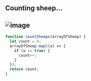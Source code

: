 ## Counting sheep...
![image](https://user-images.githubusercontent.com/99033220/182063145-c2a7f9e7-63a1-489c-928d-a0ad143b01c7.png)
---
```JavaScript
function countSheeps(arrayOfSheep) {
  let count = 0;
  arrayOfSheep.map((a) => {
    if (a == true) {
      count++;
    }
  });
  return count;
}
```
